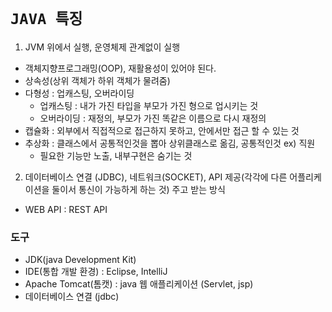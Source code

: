 # `JAVA 특징`

1. JVM 위에서 실행, 운영체제 관계없이 실행

- 객체지향프로그래밍(OOP), 재활용성이 있어야 된다.
- 상속성(상위 객체가 하위 객체가 물려줌)
- 다형성 : 업캐스팅, 오버라이딩
  - 업캐스팅 : 내가 가진 타입을 부모가 가진 형으로 업시키는 것
  - 오버라이딩 : 재정의, 부모가 가진 똑같은 이름으로 다시 재정의
- 캡슐화 : 외부에서 직접적으로 접근하지 못하고, 안에서만 접근 할 수 있는 것
- 추상화 : 클래스에서 공통적인것을 뽑아 상위클래스로 옮김, 공통적인것 ex) 직원
  - 필요한 기능만 노출, 내부구현은 숨기는 것

2. 데이터베이스 연결 (JDBC), 네트워크(SOCKET), API 제공(각각에 다른 어플리케이션을 둘이서 통신이 가능하게 하는 것) 주고 받는 방식

- WEB API : REST API

### 도구

- JDK(java Development Kit)
- IDE(통합 개발 환경) : Eclipse, IntelliJ
- Apache Tomcat(톰캣) : java 웹 애플리케이션 (Servlet, jsp)
- 데이터베이스 연결 (jdbc)
